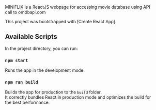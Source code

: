 MINIFLIX is a ReactJS webpage for accessing movie database using API call to omdbapi.com

This project was bootstrapped with [Create React App]

## Available Scripts
In the project directory, you can run:

### `npm start`
Runs the app in the development mode.<br />

### `npm run build`
Builds the app for production to the `build` folder.<br />
It correctly bundles React in production mode and optimizes the build for the best performance.
